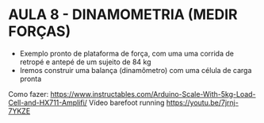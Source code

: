 # AULA 8 - DINAMOMETRIA (MEDIR FORÇAS)

* Exemplo pronto de plataforma de força, com uma uma corrida de retropé e antepé de um sujeito de 84 kg
* Iremos construir uma balança (dinamômetro) com uma célula de carga pronta

Como fazer: <https://www.instructables.com/Arduino-Scale-With-5kg-Load-Cell-and-HX711-Amplifi/>
Vídeo barefoot running <https://youtu.be/7jrnj-7YKZE>
